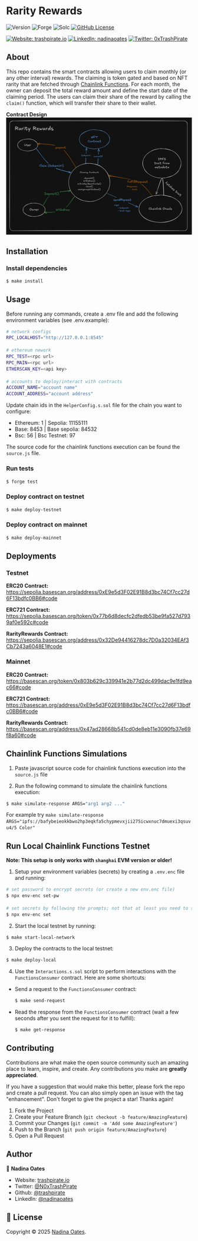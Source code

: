 # Rarity Rewards

![Version](https://img.shields.io/badge/version-1.0.0-blue.svg?style=for-the-badge)
![Forge](https://img.shields.io/badge/forge-v0.2.0-blue.svg?style=for-the-badge)
![Solc](https://img.shields.io/badge/solc-v0.8.20-blue.svg?style=for-the-badge)
[![GitHub License](https://img.shields.io/github/license/trashpirate/rarity-rewards?style=for-the-badge&color=green)](https://github.com/trashpirate/rarity-rewards/blob/master/LICENSE)

[![Website: trashpirate.io](https://img.shields.io/badge/Portfolio-00e0a7?style=for-the-badge&logo=Website)](https://trashpirate.io)
[![LinkedIn: nadinaoates](https://img.shields.io/badge/LinkedIn-0a66c2?style=for-the-badge&logo=LinkedIn&logoColor=f5f5f5)](https://linkedin.com/in/nadinaoates)
[![Twitter: 0xTrashPirate](https://img.shields.io/badge/@0xTrashPirate-black?style=for-the-badge&logo=X)](https://twitter.com/0xTrashPirate)


## About
This repo contains the smart contracts allowing users to claim monthly (or any other interval) rewards. The claiming is token gated and based on NFT rarity that are fetched through [Chainlink Functions](https://docs.chain.link/chainlink-functions/). For each month, the owner can deposit the total reward amount and define the start date of the claiming period. The users can claim their share of the reward by calling the `claim()` function, which will transfer their share to their wallet.

**Contract Design**
![diagram](https://github.com/trashpirate/rarity-rewards/blob/master/diagram.jpg?raw=true)

## Installation

### Install dependencies
```bash
$ make install
```

## Usage
Before running any commands, create a .env file and add the following environment variables (see .env.example):

```bash
# network configs
RPC_LOCALHOST="http://127.0.0.1:8545"

# ethereum nework
RPC_TEST=<rpc url>
RPC_MAIN=<rpc url>
ETHERSCAN_KEY=<api key>

# accounts to deploy/interact with contracts
ACCOUNT_NAME="account name"
ACCOUNT_ADDRESS="account address"
```

Update chain ids in the `HelperConfig.s.sol` file for the chain you want to configure:

- Ethereum: 1 | Sepolia: 11155111 
- Base: 8453 | Base sepolia: 84532
- Bsc: 56 | Bsc Testnet: 97

The source code for the chainlink functions execution can be found the `source.js` file.

### Run tests
```bash
$ forge test
```

### Deploy contract on testnet
```bash
$ make deploy-testnet
```

### Deploy contract on mainnet
```bash
$ make deploy-mainnet
```

## Deployments

### Testnet

**ERC20 Contract:** https://sepolia.basescan.org/address/0xE9e5d3F02E91B8d3bc74Cf7cc27d6F13bdfc0BB6#code

**ERC721 Contract:**  https://sepolia.basescan.org/token/0x77b6d8decfc2dfedb53be9fa527d7939af0e592c#code

**RarityRewards Contract:** https://sepolia.basescan.org/address/0x32De94416278dc7D0a32034EAf3Cb7243a6048E1#code


### Mainnet

**ERC20 Contract:** https://basescan.org/token/0x803b629c339941e2b77d2dc499dac9e1fd9eac66#code

**ERC721 Contract:**  https://basescan.org/address/0xE9e5d3F02E91B8d3bc74Cf7cc27d6F13bdfc0BB6#code

**RarityRewards Contract:** https://basescan.org/address/0x47ad28668b541cd0de8eb11e3090fb37e69f8a60#code



## Chainlink Functions Simulations

1. Paste javascript source code for chainlink functions execution into the `source.js` file

2. Run the following command to simulate the chainlink functions execution:
```bash
$ make simulate-response ARGS="arg1 arg2 ..."
```
For example try `make simulate-response ARGS="ipfs://bafybeieokkbwo2hp3eqkfa5chypmevxjii275icwxnuc7dmuexi3qsuvu4/5 Color"`

## Run Local Chainlink Functions Testnet

**__Note: This setup is only works with `shanghai` EVM version or older!__**

1. Setup your environment variables (secrets) by creating a `.env.enc` file and running:

```bash
# set password to encrypt secrets (or create a new env.enc file)
$ npx env-enc set-pw

# set secrets by following the prompts; not that at least you need to set PRIVATE_KEY to run the testnet
$ npx env-enc set
```

2. Start the local testnet by running:

```bash
$ make start-local-network
```

3. Deploy the contracts to the local testnet:

```bash
$ make deploy-local
```

4. Use the `Interactions.s.sol` script to perform interactions with the `FunctionsConsumer` contract. Here are some shortcuts:

- Send a request to the `FunctionsConsumer` contract:
    ```bash
    $ make send-request
    ```
- Read the response from the `FunctionsConsumer` contract (wait a few seconds after you sent the request for it to fulfill):
    ```bash
    $ make get-response
    ```

## Contributing

Contributions are what make the open source community such an amazing place to learn, inspire, and create. Any contributions you make are **greatly appreciated**.

If you have a suggestion that would make this better, please fork the repo and create a pull request. You can also simply open an issue with the tag "enhancement".
Don't forget to give the project a star! Thanks again!

1. Fork the Project
2. Create your Feature Branch (`git checkout -b feature/AmazingFeature`)
3. Commit your Changes (`git commit -m 'Add some AmazingFeature'`)
4. Push to the Branch (`git push origin feature/AmazingFeature`)
5. Open a Pull Request

## Author

👤 **Nadina Oates**

* Website: [trashpirate.io](https://trashpirate.io)
* Twitter: [@N0xTrashPirate](https://twitter.com/0xTrashPirate)
* Github: [@trashpirate](https://github.com/trashpirate)
* LinkedIn: [@nadinaoates](https://linkedin.com/in/nadinaoates)


## 📝 License

Copyright © 2025 [Nadina Oates](https://github.com/trashpirate).

